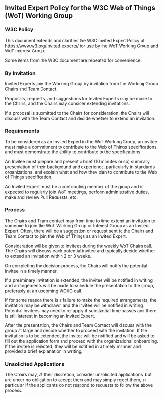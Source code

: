## Invited Expert Policy for the W3C Web of Things (WoT) Working Group

### W3C Policy

This document extends and clarifies the W3C Invited Expert Policy at https://www.w3.org/invited-experts/ for use by the WoT Working Group and WoT Interest Group.

Some items from the W3C document are repeated for convenience.

### By Invitation

Invited Experts join the Working Group by invitation from the Working Group Chairs and Team Contact. 

Proposals, requests, and suggestions for Invited Experts may be made to the Chairs, and the Chairs may consider extending invitations. 

If a proposal is submitted to the Chairs for consideration, the Chairs will discuss with the Team Contact and decide whether to extend an invitation.

### Requirements

To be considered as an Invited Expert in the WoT Working Group, an invitee must make a commitment to contribute to the Web of Things specifications and must demonstrate the ability to contribute to the specifications. 

An Invitee must prepare and present a brief (10 minutes or so) summary presentation of their background and experience, particularly in standards organizations, and explain what and how they plan to contribute to the Web of Things specification.

An Invited Expert must be a contributing member of the group and is expected to regularly join WoT meetings, perform administrative duties, make and review Pull Requests, etc.

### Process

The Chairs and Team contact may from time to time extend an invitation to someone to join the WoT Working Group or Interest Group as an Invited Expert. Often, there will be a suggestion or request sent to the Chairs and Team Contact to join the Web of Things as an Invited Expert.

Consideration will be given to invitees during the weekly WoT Chairs call. The Chairs will discuss each potential invitee and typically decide whether to extend an invitation within 2 or 3 weeks.

On completing the decision process, the Chairs will notify the potential invitee in a timely manner.

If a preliminary invitation is extended, the invitee will be notified in writing and arrangements will be made to schedule the presentation to the group, preferably at an upcoming WG/IG call.

If for some reason there is a failure to make the required arrangements, the invitation may be withdrawn and the invitee will be notified in writing. Potential invitees may need to re-apply if substantial time passes and there is still interest in becoming an Invited Expert.

After the presentation, the Chairs and Team Contact will discuss with the group at large and decide whether to proceed with the invitation. If the invitation is to be extended, the invitee will be notified and will be asked to fill out the application form and proceed with the organizational onboarding. If the invitee is rejected, they will be notified in a timely manner and provided a brief explanation in writing. 

### Unsolicited Applications

The Chairs may, at their discretion, consider unsolicited applications, but are under no obligation to accept them and may simply reject them, in particular if the applicants do not respond to requests to follow the above process.
